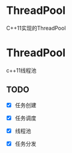 # ThreadPool
C++11实现的ThreadPool

# ThreadPool
c++11线程池

## TODO
- [x] 任务创建
- [x] 任务调度
- [x] 线程池
- [x] 任务分发

